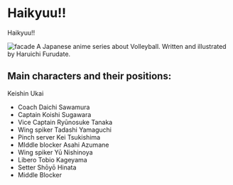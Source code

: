 # Haikyuu!!
Haikyuu!!

![facade](https://www.hindustantimes.com/ht-img/img/2023/07/16/1600x900/Haikyuu_finale_1689506316412_1689506316584.webp)
A Japanese anime series about Volleyball. Written and illustrated by Haruichi Furudate. 

## Main characters and their positions:

Keishin Ukai 
- Coach 
Daichi Sawamura 
- Captain 
Koishi Sugawara
- Vice Captain 
Ryūnosuke Tanaka
- Wing spiker 
 Tadashi Yamaguchi
- Pinch server 
Kei Tsukishima
- MIddle blocker 
Asahi Azumane
- Wing spiker
Yū Nishinoya
- Libero
Tobio Kageyama
- Setter
Shōyō Hinata
- Middle Blocker 

